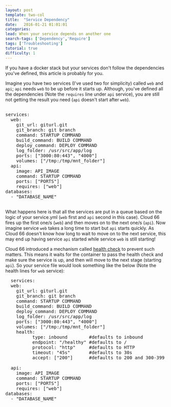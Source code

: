```yaml
---
layout: post
template: two-col
title:  "Service Dependency"
date:   2016-01-21 01:01:01
categories:
lead: When your service depends on another one
search-tags: ['Dependency','Require']
tags: ['Troubleshooting']
tutorial: true
difficulty: 1
---
```


If you have a docker stack but your services don't follow the dependencies you've defined, this article is probably for you.

Imagine you have two services (I've used two for simplicity) called `web` and `api`; `api` needs `web` to be up before it starts up. Although, you've defined all the dependencies (Note the `requires` line under `api` service), you are still not getting the result you need (`api` doesn't start after `web`).

<pre class="prettyprint">

services:
  web:
    git_url: giturl.git
    git_branch: git branch   
    command: STARTUP COMMAND               
    build_command: BUILD COMMAND        
    deploy_command: DEPLOY COMMAND       
    log_folder: /usr/src/app/log          
    ports: ["3000:80:443", "4000"]        
    volumes: ["/tmp:/tmp/mnt_folder"]     
  api:
    image: API_IMAGE              
    command: STARTUP COMMAND                 
    ports: ["PORTS"]                  
    requires: ["web"]                     
databases:
  - "DATABASE_NAME"
  </pre>

  What happens here is that all the services are put in a queue based on the logic of your service.yml (`web` first and `api` second in this case). Cloud 66 fires up the first one/s (`web`) and then moves on to the next one/s (`api`). Now imagine service `web` takes a long time to start but `api` starts quickly. As Cloud 66 doesn't know how long to wait to move on to the next service, this may end up having service `api` started while service `web` is still starting!

  Cloud 66 introduced a mechanism called [health check](http://help.cloud66.com/managing-your-stack/service-life-cycle-management#health) to prevent such matters. This means it waits for the container to pass the health check and make sure the service is up, and then will move to the next stage (starting `api`). So your service file would look something like the below (Note the health lines for `web` service):

<pre class="prettyprint">
  services:
  web:
    git_url: giturl.git
    git_branch: git branch   
    command: STARTUP COMMAND               
    build_command: BUILD COMMAND        
    deploy_command: DEPLOY COMMAND       
    log_folder: /usr/src/app/log          
    ports: ["3000:80:443", "4000"]        
    volumes: ["/tmp:/tmp/mnt_folder"]     
    health:                    
          type: inbound        #defaults to inbound
          endpoint: "/healthy" #defaults to /
          protocol: "http"     #defaults to HTTP
          timeout: "45s"       #defaults to 30s
          accept: ["200"]      #defaults to 200 and 300-399

  api:
    image: API_IMAGE              
    command: STARTUP COMMAND                 
    ports: ["PORTS"]                  
    requires: ["web"]                     
databases:
  - "DATABASE_NAME"
   </pre>
